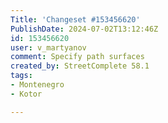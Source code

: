 ```yaml
---
Title: 'Changeset #153456620'
PublishDate: 2024-07-02T13:12:46Z
id: 153456620
user: v_martyanov
comment: Specify path surfaces
created_by: StreetComplete 58.1
tags:
- Montenegro
- Kotor

---
```

